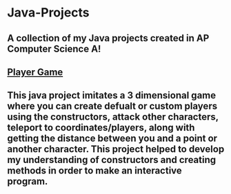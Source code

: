 # Java-Projects
A collection of my Java projects created in AP Computer Science A!
---
## [Player Game](https://github.com/cole-dobmeier/Player-Class.git)
This java project imitates a 3 dimensional game where you can create defualt or custom players using the constructors, attack other characters, teleport to coordinates/players, along with getting the distance between you and a point or another character. This project helped to develop my understanding of constructors and creating methods in order to make an interactive program.
---
